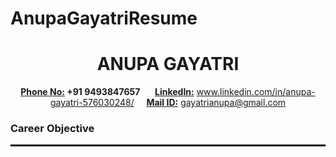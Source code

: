 # AnupaGayatriResume
<p>
  <h1 align ="center"> ANUPA GAYATRI </h1>
</p>
<p align="center">
  <b><u>Phone No:</u> +91 9493847657</b> &nbsp;&nbsp;&nbsp;&nbsp;
<b><u>LinkedIn:</u></b> <a href="https://www.linkedin.com/in/anupa-gayatri-576030248/">www.linkedin.com/in/anupa-gayatri-576030248/</a> &nbsp;&nbsp;&nbsp;
<b><u>Mail ID:</u></b> <a href="mailto:gayatrianupa@gmail.com">gayatrianupa@gmail.com</a>
</p>
<p>
  <h3>Career Objective</h3>
<hr style="border: 1px solid black;">
</p>
